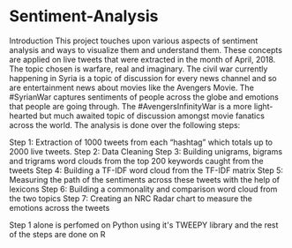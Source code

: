 # Sentiment-Analysis

Introduction
This project touches upon various aspects of sentiment analysis and ways to visualize them and understand them. These concepts are applied on live tweets that were extracted in the month of April, 2018. The topic chosen is warfare, real and imaginary. The civil war currently happening in Syria is a topic of discussion for every news channel and so are entertainment news about movies like the Avengers Movie. The #SyrianWar captures sentiments of people across the globe and emotions that people are going through. The #AvengersInfinityWar is a more light-hearted but much awaited topic of discussion amongst movie fanatics across the world. The analysis is done over the following steps:


Step 1: Extraction of 1000 tweets from each “hashtag” which totals up to 2000 live tweets.
Step 2: Data Cleaning
Step 3: Building unigrams, bigrams and trigrams word clouds from the top 200 keywords caught from the tweets
Step 4: Building a TF-IDF word cloud from the TF-IDF matrix
Step 5: Measuring the path of the sentiments across these tweets with the help of lexicons
Step 6: Building a commonality and comparison word cloud from the two topics
Step 7: Creating an NRC Radar chart to measure the emotions across the tweets

Step 1 alone is perfomed on Python using it's TWEEPY library and the rest of the steps are done on R
